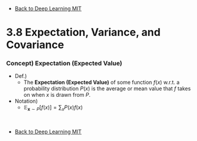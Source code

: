 * [Back to Deep Learning MIT](../../main.md)

# 3.8 Expectation, Variance, and Covariance

### Concept) Expectation (Expected Value)
- Def.)
  - The **Expectation (Expected Value)** of some function $`f(x)`$ w.r.t. a probability distribution $`P(x)`$ is the average or mean value that $`f`$ takes on when $`x`$ is drawn from $`P`$.
- Notation)
  - $`\displaystyle \mathbb{E}_{\mathbf{x}\sim P} \left[ f(x) \right] = \sum_x P(x)f(x)`$













<br>

* [Back to Deep Learning MIT](../../main.md)